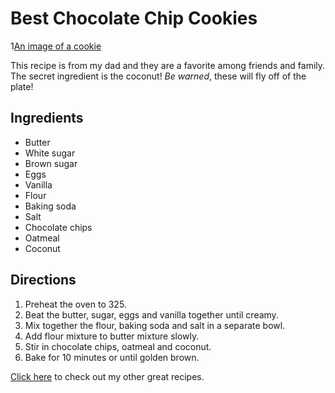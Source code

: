 # Best Chocolate Chip Cookies

1[An image of a cookie](http://lorempixel.com/400/200/)

This recipe is from my dad and they are a favorite among friends and family. The secret ingredient is the coconut! _Be warned_, these will fly off of the plate!

## Ingredients

* Butter
* White sugar
* Brown sugar
* Eggs
* Vanilla
* Flour
* Baking soda
* Salt
* Chocolate chips
* Oatmeal
* Coconut

## Directions

1. Preheat the oven to 325.
2. Beat the butter, sugar, eggs and vanilla together until creamy.
3. Mix together the flour, baking soda and salt in a separate bowl.
4. Add flour mixture to butter mixture slowly.
5. Stir in chocolate chips, oatmeal and coconut.
6. Bake for 10 minutes or until golden brown.

[Click here](http://allrecipes.com/) to check out my other great recipes.